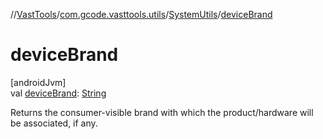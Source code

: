 //[VastTools](../../../index.md)/[com.gcode.vasttools.utils](../index.md)/[SystemUtils](index.md)/[deviceBrand](device-brand.md)

# deviceBrand

[androidJvm]\
val [deviceBrand](device-brand.md): [String](https://kotlinlang.org/api/latest/jvm/stdlib/kotlin/-string/index.html)

Returns the consumer-visible brand with which the product/hardware will be associated, if any.
